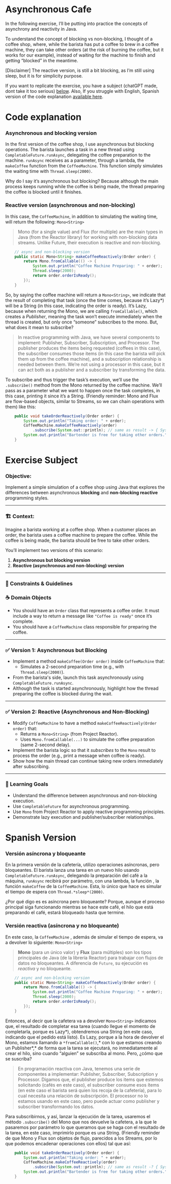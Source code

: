 # Asynchronous Cafe

In the following exercise, I’ll be putting into practice the concepts of asynchrony and reactivity in Java.

To understand the concept of blocking vs non-blocking, I thought of a coffee shop, where, while the barista has put a coffee to brew in a coffee machine, they can take other orders (at the risk of burning the coffee, but it works for our example), instead of waiting for the machine to finish and getting “blocked” in the meantime.

[Disclaimer] The reactive version, is still a bit blocking, as I’m still using sleep, but it is for simplicity purpose.

If you want to replicate the exercise, you have a subject (chatGPT made, dont take it too serious) [below](#exercise-subject).
Also, If you struggle with English, Spanish version of the code explanation [available here](#spanish-version).

# Code explanation

### Asynchronous and blocking version

In the first version of the coffee shop, I use asynchronous but blocking operations. The barista launches a task in a new thread using `CompletableFuture.runAsync`, delegating the coffee preparation to the machine. `runAsync` receives as a parameter, through a lambda, the `makeCoffee` function from the `CoffeeMachine`. This function simply simulates the waiting time with `Thread.sleep(2000)`.

Why do I say it’s asynchronous but blocking? Because although the main process keeps running while the coffee is being made, the thread preparing the coffee is blocked until it finishes.

### Reactive version (asynchronous and non-blocking)

In this case, the `CoffeeMachine`, in addition to simulating the waiting time, will return the following: `Mono<String>`

> Mono (for a single value) and Flux (for multiple) are the main types in Java (from the Reactor library) for working with non-blocking data streams. Unlike Future, their execution is reactive and non-blocking.
> 

```java
    // async and non-blocking version
    public static Mono<String> makeCoffeeReactively(Order order) {
        return Mono.fromCallable(() -> {
            System.out.println("Coffee Machine Preparing: " + order);
            Thread.sleep(2000);
            return order.orderIsReady();
        });
    }

```

So, by saying the coffee machine will return a `Mono<String>`, we indicate that the result of completing that task (once the time comes, because it’s Lazy*) will be a String (in this case, indicating the order is ready). It’s Lazy, because when returning the Mono, we are calling `fromCallable()`, which creates a *Publisher*, meaning the task won’t execute immediately when the thread is created, but only once “someone” subscribes to the mono. But, what does it mean to subscribe?

> In reactive programming with Java, we have several components to implement: Publisher, Subscriber, Subscription, and Processor. The publisher produces the items being requested (coffees in this case), the subscriber consumes those items (in this case the barista will pick them up from the coffee machine), and a subscription relationship is needed between them. We’re not using a processor in this case, but it can act both as a publisher and a subscriber by transforming the data.
> 

To subscribe and thus trigger the task’s execution, we’ll use the `.subscribe()` method from the Mono returned by the coffee machine. We’ll pass as a parameter what we want to happen once the task completes, in this case, printing it since it’s a String. (Friendly reminder: Mono and Flux are flow-based objects, similar to Streams, so we can chain operations with them) like this:

```java
    public void takeOrderReactively(Order order) {
        System.out.println("Taking order: " + order);
        CoffeeMachine.makeCoffeeReactively(order)
            .subscribe(System.out::println); // same as result -> { System.out.println(result); }
        System.out.println("Bartender is free for taking other orders.");
    }

```

# Exercise Subject

### **Objective:**

Implement a simple simulation of a coffee shop using Java that explores the differences between asynchronous **blocking** and **non-blocking reactive** programming styles.

---

### 🏗️ Context:

Imagine a barista working at a coffee shop. When a customer places an order, the barista uses a coffee machine to prepare the coffee. While the coffee is being made, the barista should be free to take other orders.

You’ll implement two versions of this scenario:

1. **Asynchronous but blocking version**
2. **Reactive (asynchronous and non-blocking) version**

---

### 🧩 Constraints & Guidelines

### ☕ Domain Objects

- You should have an `Order` class that represents a coffee order. It must include a way to return a message like `"Coffee is ready"` once it’s complete.
- You should have a `CoffeeMachine` class responsible for preparing the coffee.

---

### ✅ Version 1: Asynchronous but Blocking

- Implement a method `makeCoffee(Order order)` inside `CoffeeMachine` that:
    - Simulates a 2-second preparation time (e.g., with `Thread.sleep(2000)`).
- From the barista's side, launch this task asynchronously using `CompletableFuture.runAsync`.
- Although the task is started asynchronously, highlight how the thread preparing the coffee is blocked during the wait.

---

### ✅ Version 2: Reactive (Asynchronous and Non-Blocking)

- Modify `CoffeeMachine` to have a method `makeCoffeeReactively(Order order)` that:
    - Returns a `Mono<String>` (from Project Reactor).
    - Uses `Mono.fromCallable(...)` to simulate the coffee preparation (same 2-second delay).
- Implement the barista logic so that it *subscribes* to the `Mono` result to process the order (e.g., print a message when coffee is ready).
- Show how the main thread can continue taking new orders immediately after subscribing.

---

### 🔎 Learning Goals

- Understand the difference between asynchronous and non-blocking execution.
- Use `CompletableFuture` for asynchronous programming.
- Use `Mono` from Project Reactor to apply reactive programming principles.
- Demonstrate lazy execution and publisher/subscriber relationships.

# Spanish Version

### Versión asíncrona y bloqueante

En la primera versión de la cafetería, utilizo operaciones asíncronas, pero bloqueantes. El barista
lanza una tarea en un nuevo hilo usando `CompletableFuture.runAsync`, delegando la preparación del café a la máquina, `runAsync` recibirá por parámetro, con una lambda, la función , la función `makeCoffee` de la `CoffeeMachine`.  Esta, lo único que hace es simular el tiempo de espera con  `Thread.*sleep*(2000)`.

¿Por qué digo es es asíncrona pero bloqueante? Porque, aunque el proceso principal siga funcionando mientras se hace este café, el hilo que está preparando el café, estará bloqueado hasta que termine.

### Versión reactiva (asíncrona y no bloqueante)

En este caso, la `CoffeeMachine` , además de simular el tiempo de espera, va a devolver lo siguiente: `Mono<String>`

> **Mono** (para un único valor) y **Flux** (para múltiples) son los tipos principales de Java (de la librería Reactor) para trabajar con flujos de datos no bloqueantes. A diferencia de `Future`, su ejecución es *reactiva* y no bloqueante.
> 

```java
    // async and non-blocking version
    public static Mono<String> makeCoffeeReactively(Order order) {
        return Mono.fromCallable(() -> {
            System.out.println("Coffee Machine Preparing: " + order);
            Thread.sleep(2000);
            return order.orderIsReady();
        });
    }

```

Entonces, al decir que la cafetera va a devolver `Mono<String>` indicamos que,  el resultado de completar esa tarea (cuando llegue el momento de completarla, porque es Lazy*), obtendremos una String (en este caso, indicando que el pedido está listo). Es Lazy, porque a la hora de devolver el Mono, estamos llamando a `*fromCallable()`,* con lo que estamos creando un Publisher*,* de forma que la tarea se ejecutará, no inmediatamente al crear el hilo, sino cuando “alguien” se subscriba al mono. Pero, ¿cómo que se suscriba? 

> En programación reactiva con Java, tenemos una serie de componentes a implementar: Publisher, Subscriber, Subscription y Processor. Digamos que, el publisher produce los items que estemos solicitando (cafés en este caso), el subscriber consume esos ítems (en este caso el barista será quien los recoja de la cafetería), para lo cual necesita una relación de subscripción. El processor  no lo estamos usando en este caso, pero puede actuar como publisher y subscriber transformando los datos.
> 

Para subscribirnos, y así, lanzar la ejecución de la tarea, usaremos el método `.subscribe()` del Mono que nos devuelve la cafetera, a la que le pasaremos por parámetro lo que queramos que se haga con el resultado de la tarea, en este caso, imprimirlo porque es una String. (Friendly reminder de que Mono y Flux son objetos de flujo, parecidos a los Streams, por lo que podemos encadenar operaciones con ellos) tal que así:

```java
    public void takeOrderReactively(Order order) {
        System.out.println("Taking order: " + order);
        CoffeeMachine.makeCoffeeReactively(order)
            .subscribe(System.out::println); // same as result -? { System.out.println(result); }
        System.out.println("Bartender is free for taking other orders.");
    }
```
